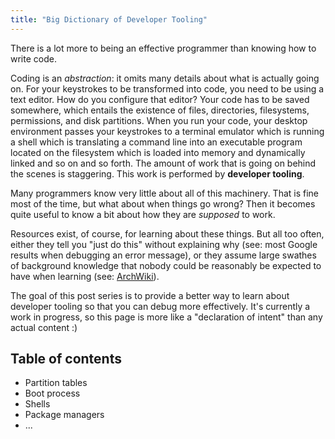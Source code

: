 ```yaml
---
title: "Big Dictionary of Developer Tooling"
---
```


There is a lot more to being an effective programmer than knowing how
to write code.

Coding is an *abstraction*: it omits many details about what is
actually going on. For your keystrokes to be transformed into code,
you need to be using a text editor. How do you configure that editor?
Your code has to be saved somewhere, which entails the existence of
files, directories, filesystems, permissions, and disk partitions.
When you run your code, your desktop environment passes your
keystrokes to a terminal emulator which is running a shell which is
translating a command line into an executable program located on the
filesystem which is loaded into memory and dynamically linked and so
on and so forth. The amount of work that is going on behind the scenes
is staggering. This work is performed by **developer tooling**.

Many programmers know very little about all of this machinery. That is
fine most of the time, but what about when things go wrong? Then it
becomes quite useful to know a bit about how they are *supposed* to
work.

Resources exist, of course, for learning about these things. But all
too often, either they tell you "just do this" without explaining why
(see: most Google results when debugging an error message), or they
assume large swathes of background knowledge that nobody could be
reasonably be expected to have when learning (see:
[ArchWiki](https://wiki.archlinux.org/)).

The goal of this post series is to provide a better way to learn about
developer tooling so that you can debug more effectively. It's
currently a work in progress, so this page is more like a "declaration
of intent" than any actual content :)

## Table of contents

* Partition tables
* Boot process
* Shells
* Package managers
* ...
